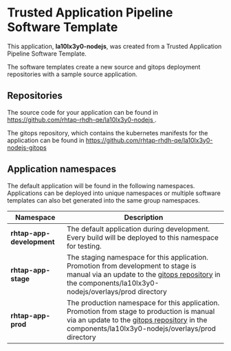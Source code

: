 # Trusted Application Pipeline Software Template

This application, **la10lx3y0-nodejs**, was created from a Trusted Application Pipeline Software Template.

The software templates create a new source and gitops deployment repositories with a sample source application. 

## Repositories

The source code for your application can be found in [https://github.com/rhtap-rhdh-qe/la10lx3y0-nodejs ](https://github.com/rhtap-rhdh-qe/la10lx3y0-nodejs ).
 
The gitops repository, which contains the kubernetes manifests for the application can be found in 
[https://github.com/rhtap-rhdh-qe/la10lx3y0-nodejs-gitops ](https://github.com/rhtap-rhdh-qe/la10lx3y0-nodejs-gitops ) 

## Application namespaces 

The default application will be found in the following namespaces. Applications can be deployed into unique namespaces or multiple software templates can also bet generated into the same group namespaces.  

|  Namespace   |  Description   |  
| -------- | -------- |   
| **rhtap-app-development** | The default application during development. Every build will be deployed to this namespace for testing. | 
| **rhtap-app-stage** | The staging namespace for this application. Promotion from development to stage is manual via an update to the [gitops repository](https://github.com/rhtap-rhdh-qe/la10lx3y0-nodejs-gitops ) in the components/la10lx3y0-nodejs/overlays/prod directory |  
| **rhtap-app-prod** | The production namespace for this application. Promotion from stage to production is manual via an update to the [gitops repository](https://github.com/rhtap-rhdh-qe/la10lx3y0-nodejs-gitops ) in the components/la10lx3y0-nodejs/overlays/prod directory | 